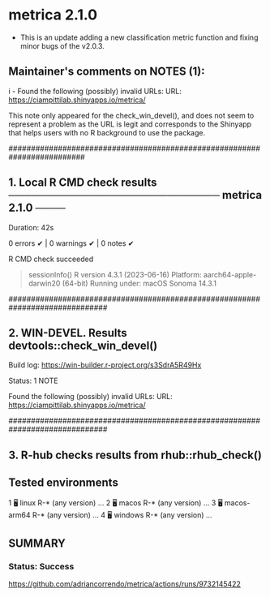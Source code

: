 # metrica 2.1.0

* This is an update adding a new classification metric function and fixing minor bugs of the v2.0.3. 

## Maintainer's comments on NOTES (1):

i - Found the following (possibly) invalid URLs:
  URL: https://ciampittilab.shinyapps.io/metrica/

This note only appeared for the check_win_devel(), and does not seem to represent a problem as the URL is legit and corresponds to the Shinyapp that helps users with no R background to use the package.

#########################################################################

## 1. Local R CMD check results ──────────────────────────── metrica 2.1.0 ────
Duration: 42s

0 errors ✔ | 0 warnings ✔ | 0 notes ✔

R CMD check succeeded

> sessionInfo()
R version 4.3.1 (2023-06-16)
Platform: aarch64-apple-darwin20 (64-bit)
Running under: macOS Sonoma 14.3.1

##############################################################################

## 2. WIN-DEVEL. Results devtools::check_win_devel()

Build log: https://win-builder.r-project.org/s3SdrA5R49Hx

Status: 1 NOTE

Found the following (possibly) invalid URLs:
  URL: https://ciampittilab.shinyapps.io/metrica/


##############################################################################

## 3. R-hub checks results from rhub::rhub_check()

## Tested environments

 1 🖥  linux          R-* (any version)     …
 2 🖥  macos          R-* (any version)     …
 3 🖥  macos-arm64    R-* (any version)     …
 4 🖥  windows        R-* (any version)     …

## SUMMARY
### Status: Success

<https://github.com/adriancorrendo/metrica/actions/runs/9732145422>
